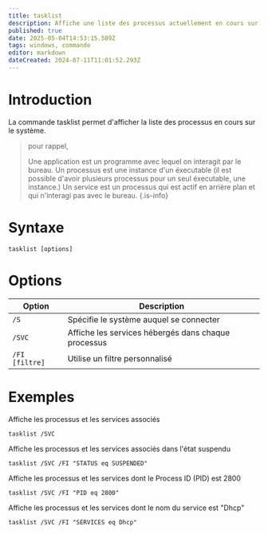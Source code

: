 ```yaml
---
title: tasklist
description: Affiche une liste des processus actuellement en cours sur un ordinateur local ou un ordinateur distant
published: true
date: 2025-05-04T14:53:15.509Z
tags: windows, commande
editor: markdown
dateCreated: 2024-07-11T11:01:52.293Z
---
```


# Introduction

La commande tasklist permet d'afficher la liste des processus en cours sur le système.

> pour rappel,
>
> Une application est un programme avec lequel on interagit par le bureau.
> Un processus est une instance d'un éxecutable (il est possible d'avoir plusieurs processus pour un seul éxecutable, une instance.)
> Un service est un processus qui est actif en arrière plan et qui n'interagi pas avec le bureau.
> {.is-info}

# Syntaxe

`tasklist [options]`

# Options

| Option         | Description                                         |
| -------------- | --------------------------------------------------- |
| `/S`           | Spécifie le système auquel se connecter             |
| `/SVC`         | Affiche les services hébergés dans chaque processus |
| `/FI [filtre]` | Utilise un filtre personnalisé                      |

# Exemples

Affiche les processus et les services associés

`tasklist /SVC`

Affiche les processus et les services associés dans l'état suspendu

`tasklist /SVC /FI "STATUS eq SUSPENDED"`

Affiche les processus et les services dont le Process ID (PID) est 2800

`tasklist /SVC /FI "PID eq 2800"`

Affiche les processus et les services dont le nom du service est "Dhcp"

`tasklist /SVC /FI "SERVICES eq Dhcp"`
